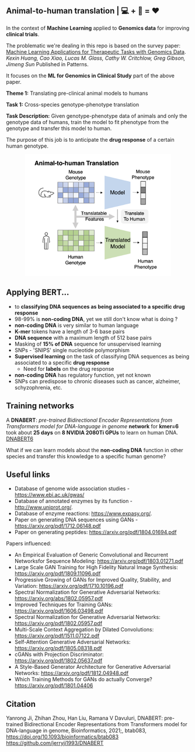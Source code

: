 ## Animal-to-human translation | 💻 + 🐁 = ❤️
In the context of **Machine Learning** applied to **Genomics data** for improving **clinical trials**.

The problematic we're dealing in this repo is based on the survey paper:
[Machine Learning Applications for Therapeutic Tasks with Genomics Data](https://www.cell.com/patterns/pdf/S2666-3899(21)00176-8.pdf).
*Kexin Huang, Cao Xiao, Lucas M. Glass, Cathy W. Critchlow, Greg Gibson, Jimeng Sun* Published in Patterns.

It focuses on the **ML for Genomics in Clinical Study** part of the above paper.

**Theme 1:** Translating pre-clinical animal models to humans

**Task 1:** Cross-species genotype-phenotype translation   

**Task Description:** Given genotype-phenotype data of animals and only the genotype data of humans, train the model to fit phenotype from the genotype and transfer this model to human.

The purpose of this job is to anticipate the **drug response** of a certain human genotype.
<p align="center">
<img src="images/animal_to_human_translation.png" width="400px">
</p>

## Applying BERT...
- to **classifying DNA sequences as being associated to a specific drug response**
- 98-99% is **non-coding DNA**, yet we still don't know what is doing ? 
- **non-coding DNA** is very similar to human language
- **K-mer** tokens have a length of 3-6 base pairs
- **DNA sequence** with a maximum length of 512 base pairs
- Masking of **15% of DNA** sequence for unsupervised learning
- SNPs - 'SNIPS' single nucleotide polymorphism
- **Supervised learning** on the task of classifying DNA sequences as being associated to a specific **drug response**
  - Need for **labels** on the drug response
- **non-coding DNA** has regulatory function, yet not known
- SNPs can predispose to chronic diseases such as cancer, alzheimer, schyzophrenia, etc. 


## Training networks
A **DNABERT**: _pre-trained Bidirectional Encoder Representations from Transformers model for DNA-language in genome_ **network** for **kmer=6** took about **25 days** on **8 NVIDIA 2080Ti GPUs** to learn on human DNA.
[DNABERT6](https://drive.google.com/file/d/1BJjqb5Dl2lNMg2warsFQ0-Xvn1xxfFXC/view?usp=sharing)

What if we can learn models about the **non-coding DNA** function in other species and transfer this knowledge to a specific human genome?

## Useful links

- Database of genome wide association studies - https://www.ebi.ac.uk/gwas/
- Database of annotated enzymes by its function - http://www.uniprot.org/. 
- Database of enzyme reactions: https://www.expasy.org/.
- Paper on generating DNA sequences using GANs - https://arxiv.org/pdf/1712.06148.pdf
- Paper on generating peptides: https://arxiv.org/pdf/1804.01694.pdf

Papers influenced:
- An Empirical Evaluation of Generic Convolutional and Recurrent Networksfor Sequence Modeling: https://arxiv.org/pdf/1803.01271.pdf
- Large Scale GAN Training for High Fidelity Natural Image Synthesis: https://arxiv.org/pdf/1809.11096.pdf
- Progressive Growing of GANs for Improved Quality, Stability, and Variation: https://arxiv.org/pdf/1710.10196.pdf
- Spectral Normalization for Generative Adversarial Networks: https://arxiv.org/abs/1802.05957.pdf
- Improved Techniques for Training GANs: https://arxiv.org/pdf/1606.03498.pdf
- Spectral Normalization for Generative Adversarial Networks: https://arxiv.org/pdf/1802.05957.pdf
- Multi-Scale Context Aggregation by Dilated Convolutions: https://arxiv.org/pdf/1511.07122.pdf
- Self-Attention Generative Adversarial Networks: https://arxiv.org/pdf/1805.08318.pdf
- cGANs with Projection Discriminator: https://arxiv.org/pdf/1802.05637.pdf
- A Style-Based Generator Architecture for Generative Adversarial Networks: https://arxiv.org/pdf/1812.04948.pdf
- Which Training Methods for GANs do actually Converge? https://arxiv.org/pdf/1801.04406

## Citation
Yanrong Ji, Zhihan Zhou, Han Liu, Ramana V Davuluri, DNABERT: pre-trained Bidirectional Encoder Representations from Transformers model for DNA-language in genome, Bioinformatics, 2021;, btab083, https://doi.org/10.1093/bioinformatics/btab083
https://github.com/jerryji1993/DNABERT
